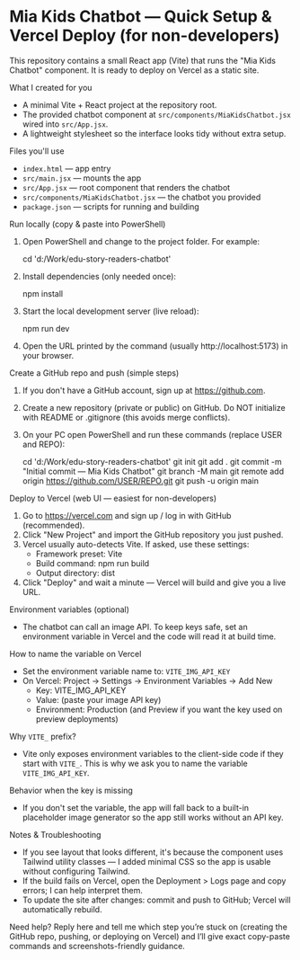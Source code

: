 # Mia Kids Chatbot — Quick Setup & Vercel Deploy (for non-developers)

This repository contains a small React app (Vite) that runs the "Mia Kids Chatbot" component. It is ready to deploy on Vercel as a static site.

What I created for you
- A minimal Vite + React project at the repository root.
- The provided chatbot component at `src/components/MiaKidsChatbot.jsx` wired into `src/App.jsx`.
- A lightweight stylesheet so the interface looks tidy without extra setup.

Files you'll use
- `index.html` — app entry
- `src/main.jsx` — mounts the app
- `src/App.jsx` — root component that renders the chatbot
- `src/components/MiaKidsChatbot.jsx` — the chatbot you provided
- `package.json` — scripts for running and building

Run locally (copy & paste into PowerShell)
1. Open PowerShell and change to the project folder. For example:

   cd 'd:/Work/edu-story-readers-chatbot'

2. Install dependencies (only needed once):

   npm install

3. Start the local development server (live reload):

   npm run dev

4. Open the URL printed by the command (usually http://localhost:5173) in your browser.

Create a GitHub repo and push (simple steps)
1. If you don't have a GitHub account, sign up at https://github.com.
2. Create a new repository (private or public) on GitHub. Do NOT initialize with README or .gitignore (this avoids merge conflicts).
3. On your PC open PowerShell and run these commands (replace USER and REPO):

   cd 'd:/Work/edu-story-readers-chatbot'
   git init
   git add .
   git commit -m "Initial commit — Mia Kids Chatbot"
   git branch -M main
   git remote add origin https://github.com/USER/REPO.git
   git push -u origin main

Deploy to Vercel (web UI — easiest for non-developers)
1. Go to https://vercel.com and sign up / log in with GitHub (recommended).
2. Click "New Project" and import the GitHub repository you just pushed.
3. Vercel usually auto-detects Vite. If asked, use these settings:
   - Framework preset: Vite
   - Build command: npm run build
   - Output directory: dist
4. Click "Deploy" and wait a minute — Vercel will build and give you a live URL.

Environment variables (optional)
- The chatbot can call an image API. To keep keys safe, set an environment variable in Vercel and the code will read it at build time.

How to name the variable on Vercel
- Set the environment variable name to: `VITE_IMG_API_KEY`
- On Vercel: Project → Settings → Environment Variables → Add New
   - Key: VITE_IMG_API_KEY
   - Value: (paste your image API key)
   - Environment: Production (and Preview if you want the key used on preview deployments)

Why `VITE_` prefix?
- Vite only exposes environment variables to the client-side code if they start with `VITE_`. This is why we ask you to name the variable `VITE_IMG_API_KEY`.

Behavior when the key is missing
- If you don't set the variable, the app will fall back to a built-in placeholder image generator so the app still works without an API key.

Notes & Troubleshooting
- If you see layout that looks different, it's because the component uses Tailwind utility classes — I added minimal CSS so the app is usable without configuring Tailwind.
- If the build fails on Vercel, open the Deployment > Logs page and copy errors; I can help interpret them.
- To update the site after changes: commit and push to GitHub; Vercel will automatically rebuild.

Need help? Reply here and tell me which step you’re stuck on (creating the GitHub repo, pushing, or deploying on Vercel) and I’ll give exact copy-paste commands and screenshots-friendly guidance.
